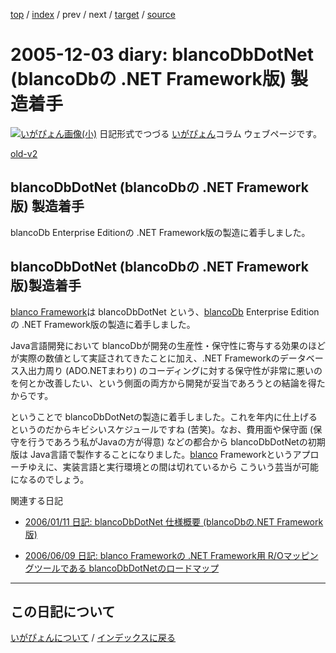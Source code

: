 [top](https://igapyon.github.io/diary/) 
 / [index](https://igapyon.github.io/diary/2005/index.html) 
 / prev 
 / next 
 / [target](https://igapyon.github.io/diary/2005/ig051203.html) 
 / [source](https://github.com/igapyon/diary/blob/gh-pages/2005/ig051203.html.src.md) 

2005-12-03 diary: blancoDbDotNet (blancoDbの .NET Framework版) 製造着手
=====================================================================================================
[![いがぴょん画像(小)](https://igapyon.github.io/diary/images/iga200306s.jpg "いがぴょん")](https://igapyon.github.io/diary/memo/memoigapyon.html) 日記形式でつづる [いがぴょん](https://igapyon.github.io/diary/memo/memoigapyon.html)コラム ウェブページです。

[old-v2](ig051203-orig.html)

## blancoDbDotNet (blancoDbの .NET Framework版) 製造着手

blancoDb Enterprise Editionの .NET Framework版の製造に着手しました。


## blancoDbDotNet (blancoDbの .NET Framework版)製造着手

[blanco Framework](http://www.igapyon.jp/blanco/blanco.ja.html)は blancoDbDotNet という、[blancoDb](http://www.igapyon.jp/blanco/blancodb.html)
Enterprise Editionの .NET Framework版の製造に着手しました。

Java言語開発において blancoDbが開発の生産性・保守性に寄与する効果のほどが実際の数値として実証されてきたことに加え、.NET Frameworkのデータベース入出力周り
(ADO.NETまわり) のコーディングに対する保守性が非常に悪いのを何とか改善したい、という側面の両方から開発が妥当であろうとの結論を得たからです。

ということで blancoDbDotNetの製造に着手しました。これを年内に仕上げるというのだからキビシいスケジュールですね (苦笑)。なお、費用面や保守面
(保守を行うであろう私がJavaの方が得意) などの都合から blancoDbDotNetの初期版は Java言語で製作することになりました。[blanco](http://www.igapyon.jp/blanco/blanco.ja.html)
Frameworkというアプローチゆえに、実装言語と実行環境との間は切れているから こういう芸当が可能になるのでしょう。

関連する日記

* [2006/01/11 日記: blancoDbDotNet 仕様概要 (blancoDbの.NET Framework版)](../2006/ig060111.html)
  
* [2006/06/09 日記: blanco Frameworkの .NET Framework用 R/Oマッピングツールである blancoDbDotNetのロードマップ](../2006/ig060609.html)


----------------------------------------------------------------------------------------------------

## この日記について
[いがぴょんについて](https://igapyon.github.io/diary/memo/memoigapyon.html) / [インデックスに戻る](https://igapyon.github.io/diary/idxall.html)
